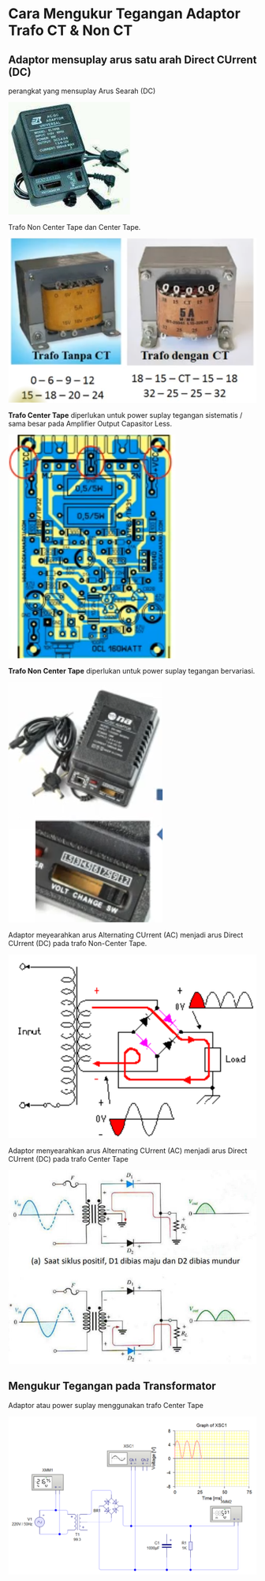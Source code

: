 # Cara Mengukur Tegangan Adaptor Trafo CT & Non CT

## Adaptor mensuplay arus satu arah Direct CUrrent (DC)

perangkat yang mensuplay Arus Searah (DC)

![Adaptor](img/adaptor.png)

Trafo Non Center Tape dan Center Tape.

![Trafo](img/trafo.png)

**Trafo Center Tape** diperlukan untuk power suplay tegangan sistematis / sama besar pada Amplifier Output Capasitor Less.

![Trafo Center Tape](img/trafoCT.png)

**Trafo Non Center Tape** diperlukan untuk power suplay tegangan bervariasi.

![Trafo Non Center Tape](img/trafoNonCT.png)

Adaptor meyearahkan arus Alternating CUrrent (AC) menjadi arus Direct CUrrent (DC) pada trafo Non-Center Tape.

![Trafo Non Center Tape](img/trafoNonCT1.png)

Adaptor menyearahkan arus Alternating CUrrent (AC) menjadi arus Direct CUrrent (DC) pada trafo Center Tape

![Trafo Center Tape](img/trafoCT1.png)

## Mengukur Tegangan pada Transformator

Adaptor atau power suplay menggunakan trafo Center Tape

![Trafo Non Center Tape](img/trafoNonCT2.png)

